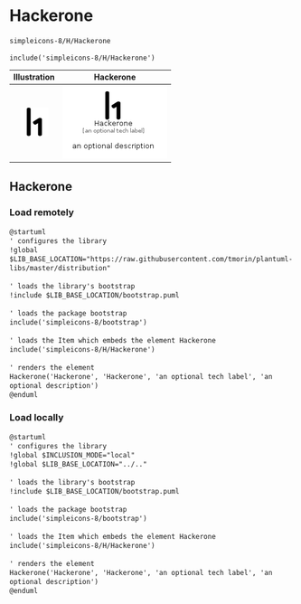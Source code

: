 # Hackerone


```text
simpleicons-8/H/Hackerone
```

```text
include('simpleicons-8/H/Hackerone')
```



| Illustration | Hackerone |
| :---: | :---: |
| ![illustration for Illustration](../../simpleicons-8/H/Hackerone.png) | ![illustration for Hackerone](../../simpleicons-8/H/Hackerone.Local.png) |




## Hackerone

### Load remotely
```plantuml
@startuml
' configures the library
!global $LIB_BASE_LOCATION="https://raw.githubusercontent.com/tmorin/plantuml-libs/master/distribution"

' loads the library's bootstrap
!include $LIB_BASE_LOCATION/bootstrap.puml

' loads the package bootstrap
include('simpleicons-8/bootstrap')

' loads the Item which embeds the element Hackerone
include('simpleicons-8/H/Hackerone')

' renders the element
Hackerone('Hackerone', 'Hackerone', 'an optional tech label', 'an optional description')
@enduml
```

### Load locally
```plantuml
@startuml
' configures the library
!global $INCLUSION_MODE="local"
!global $LIB_BASE_LOCATION="../.."

' loads the library's bootstrap
!include $LIB_BASE_LOCATION/bootstrap.puml

' loads the package bootstrap
include('simpleicons-8/bootstrap')

' loads the Item which embeds the element Hackerone
include('simpleicons-8/H/Hackerone')

' renders the element
Hackerone('Hackerone', 'Hackerone', 'an optional tech label', 'an optional description')
@enduml
```

